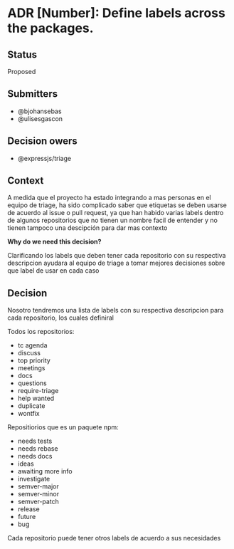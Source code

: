 # ADR [Number]: Define labels across the packages.

## Status

Proposed

## Submitters

- @bjohansebas
- @ulisesgascon

## Decision owers

- @expressjs/triage

## Context

A medida que el proyecto ha estado integrando a mas personas en el equipo de triage, ha sido complicado saber que etiquetas se deben usarse de acuerdo al issue o pull request, ya que han habido varias labels dentro de algunos repositorios que no tienen un nombre facil de entender y no tienen tampoco una descipción para dar mas contexto

**Why do we need this decision?**

Clarificando los labels que deben tener cada repositorio con su respectiva descripcion ayudara al equipo de triage a tomar mejores decisiones sobre que label de usar en cada caso

## Decision

Nosotro tendremos una lista de labels con su respectiva descripcion para cada repositorio, los cuales definiral 

Todos los repositorios:
- tc agenda
- discuss
- top priority
- meetings
- docs
- questions
- require-triage
- help wanted
- duplicate
- wontfix

Repositiorios que es un paquete npm:

- needs tests
- needs rebase
- needs docs
- ideas
- awaiting more info
- investigate
- semver-major
- semver-minor
- semver-patch 
- release
- future
- bug

Cada repositorio puede tener otros labels de acuerdo a sus necesidades
